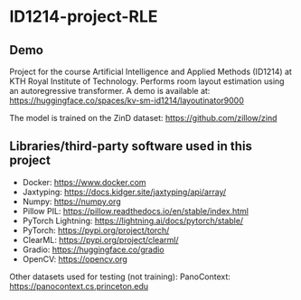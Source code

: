 # ID1214-project-RLE

## Demo
Project for the course Artificial Intelligence and Applied Methods (ID1214) at KTH Royal Institute of Technology. Performs room layout estimation using an autoregressive transformer.
A demo is available at: https://huggingface.co/spaces/kv-sm-id1214/layoutinator9000

The model is trained on the ZinD dataset: https://github.com/zillow/zind
## Libraries/third-party software used in this project 
- Docker: https://www.docker.com
- Jaxtyping: https://docs.kidger.site/jaxtyping/api/array/
- Numpy: https://numpy.org
- Pillow PIL: https://pillow.readthedocs.io/en/stable/index.html
- PyTorch Lightning: https://lightning.ai/docs/pytorch/stable/
- PyTorch: https://pypi.org/project/torch/
- ClearML: https://pypi.org/project/clearml/
- Gradio: https://huggingface.co/gradio
- OpenCV: https://opencv.org

Other datasets used for testing (not training): 
PanoContext: https://panocontext.cs.princeton.edu

